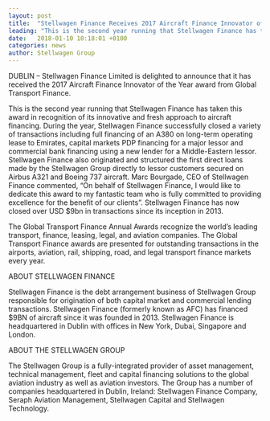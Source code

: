 ```yaml
---
layout: post
title:  "Stellwagen Finance Receives 2017 Aircraft Finance Innovator of the Year Award from Global Transport Finance"
leading: "This is the second year running that Stellwagen Finance has taken this award in recognition of its innovative and fresh approach to aircraft financing. During the year, Stellwagen Finance successfully closed a variety of transactions including full financing of an A380 on long-term operating lease to Emirates, capital markets PDP financing for a major lessor and commercial bank financing using a new lender for a Middle-Eastern lessor."
date:   2018-01-10 10:18:01 +0100
categories: news
author: Stellwagen Group
---
```


DUBLIN – Stellwagen Finance Limited is delighted to announce that it has received the 2017 Aircraft Finance Innovator of the Year award from Global Transport Finance.

This is the second year running that Stellwagen Finance has taken this award in recognition of its innovative and fresh approach to aircraft financing. During the year, Stellwagen Finance successfully closed a variety of transactions including full financing of an A380 on long-term operating lease to Emirates, capital markets PDP financing for a major lessor and commercial bank financing using a new lender for a Middle-Eastern lessor. Stellwagen Finance also originated and structured the first direct loans made by the Stellwagen Group directly to lessor customers secured on Airbus A321 and Boeing 737 aircraft. Marc Bourgade, CEO of Stellwagen Finance commented, “On behalf of Stellwagen Finance, I would like to dedicate this award to my fantastic team who is fully committed to providing excellence for the benefit of our clients”. Stellwagen Finance has now closed over USD $9bn in transactions since its inception in 2013.

The Global Transport Finance Annual Awards recognize the world’s leading transport, finance, leasing, legal, and aviation companies. The Global Transport Finance awards are presented for outstanding transactions in the airports, aviation, rail, shipping, road, and legal transport finance markets every year.

ABOUT STELLWAGEN FINANCE

Stellwagen Finance is the debt arrangement business of Stellwagen Group responsible for origination of both capital market and commercial lending transactions. Stellwagen Finance (formerly known as AFC) has financed $9BN of aircraft since it was founded in 2013. Stellwagen Finance is headquartered in Dublin with offices in New York, Dubai, Singapore and London.

ABOUT THE STELLWAGEN GROUP

The Stellwagen Group is a fully-integrated provider of asset management, technical management, fleet and capital financing solutions to the global aviation industry as well as aviation investors.  The Group has a number of companies headquartered in Dublin,
Ireland: Stellwagen Finance Company, Seraph Aviation Management, Stellwagen Capital and Stellwagen Technology.
